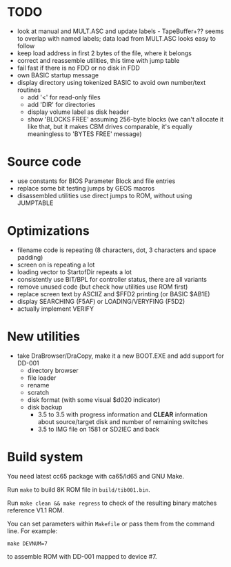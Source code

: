 
# TODO

- look at manual and MULT.ASC and update labels - TapeBuffer+?? seems to overlap with named labels; data load from MULT.ASC looks easy to follow
- keep load address in first 2 bytes of the file, where it belongs
- correct and reassemble utilities, this time with jump table
- fail fast if there is no FDD or no disk in FDD
- own BASIC startup message
- display directory using tokenized BASIC to avoid own number/text routines
	- add '<' for read-only files
	- add 'DIR' for directories
	- display volume label as disk header
	- show 'BLOCKS FREE' assuming 256-byte blocks (we can't allocate it like that, but it makes CBM drives comparable, it's equally meaningless to 'BYTES FREE' message)

# Source code

- use constants for BIOS Parameter Block and file entries
- replace some bit testing jumps by GEOS macros
- disassembled utilities use direct jumps to ROM, without using JUMPTABLE

# Optimizations

- filename code is repeating (8 characters, dot, 3 characters and space padding)
- screen on is repeating a lot
- loading vector to StartofDir repeats a lot
- consistently use BIT/BPL for controller status, there are all variants
- remove unused code (but check how utilities use ROM first)
- replace screen text by ASCIIZ and $FFD2 printing (or BASIC $AB1E)
- display SEARCHING (F5AF) or LOADING/VERYFING (F5D2)
- actually implement VERIFY

# New utilities

- take DraBrowser/DraCopy, make it a new BOOT.EXE and add support for DD-001
	- directory browser
	- file loader
	- rename
	- scratch
	- disk format (with some visual $d020 indicator)
	- disk backup
		- 3.5 to 3.5 with progress information and **CLEAR** information about source/target disk
                  and number of remaining switches
		- 3.5 to IMG file on 1581 or SD2IEC and back

# Build system

You need latest cc65 package with ca65/ld65 and GNU Make.

Run `make` to build 8K ROM file in `build/tib001.bin`.

Run `make clean && make regress` to check of the resulting binary matches reference V1.1 ROM.

You can set parameters within `Makefile` or pass them from the command line. For example:
```
make DEVNUM=7
```
to assemble ROM with DD-001 mapped to device #7.
